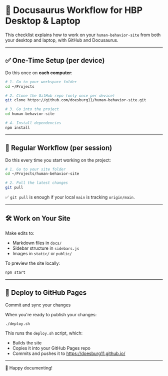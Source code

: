 # 🧠 Docusaurus Workflow for HBP Desktop & Laptop

This checklist explains how to work on your `human-behavior-site` from both your desktop and laptop, with GitHub and Docusaurus.

---

## ✅ One-Time Setup (per device)

Do this once on **each computer**:

```bash
# 1. Go to your workspace folder
cd ~/Projects

# 2. Clone the GitHub repo (only once per device)
git clone https://github.com/doesburg11/human-behavior-site.git

# 3. Go into the project
cd human-behavior-site

# 4. Install dependencies
npm install
```

---

## 🔁 Regular Workflow (per session)

Do this every time you start working on the project:

```bash
# 1. Go to your site folder
cd ~/Projects/human-behavior-site

# 2. Pull the latest changes
git pull
```

✅ `git pull` is enough if your local `main` is tracking `origin/main`.

---

## 🛠️ Work on Your Site

Make edits to:

- Markdown files in `docs/`
- Sidebar structure in `sidebars.js`
- Images in `static/` or `public/`

To preview the site locally:

```bash
npm start
```

---

## 🚀 Deploy to GitHub Pages

Commit and sync your changes

When you're ready to publish your changes:

```bash
./deploy.sh
```

This runs the `deploy.sh` script, which:
- Builds the site
- Copies it into your GitHub Pages repo
- Commits and pushes it to https://doesburg11.github.io/

---

🧩 Happy documenting!

